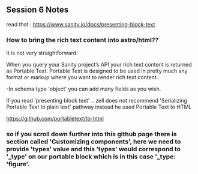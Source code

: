 ## Session 6 Notes
read that : https://www.sanity.io/docs/presenting-block-text 

### How to bring the rich text content into astro/html?? 
It is not very straightforward. 

When you query your Sanity project’s API your rich text content is returned as Portable Text. Portable Text is designed to be used in pretty much any format or markup where you want to render rich text content. 

-In schema type 'object' you can add many fields as you wish. 

If you read 'presenting block text' .. zell does not recommend 'Serializing Portable Text to plain text' pathway instead he used 
Portable Text to HTML

https://github.com/portabletext/to-html

### so if you scroll down further into this github page there is section called 'Customizing components', here we need to provide 'types' value and this 'types' would correspond to '_type' on our portable block which is in this case '_type: 'figure'.  
